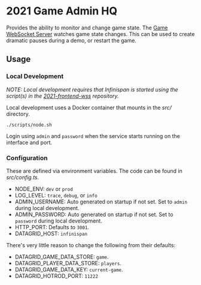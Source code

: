# 2021 Game Admin HQ

Provides the ability to monitor and change game state. The
[Game WebSocket Server](https://github.com/rhdemo/2021-frontend-wss) watches
game state changes. This can be used to create dramatic pauses during a demo,
or restart the game.

## Usage

### Local Development

_NOTE: Local development requires that Infinispan is started using the script(s) in the [2021-frontend-wss](https://github.com/rhdemo/2021-frontend-wss) repository._

Local development uses a Docker container that mounts in the *src/* directory.

```
./scripts/node.sh
```

Login using `admin` and `password` when the service starts running on the
interface and port.

### Configuration

These are defined via environment variables. The code can be found in *src/config.ts*.

* NODE_ENV: `dev` or `prod`
* LOG_LEVEL: `trace`, `debug`, or `info`
* ADMIN_USERNAME: Auto generated on startup if not set. Set to `admin` during local development.
* ADMIN_PASSWORD: Auto generated on startup if not set. Set to `password` during local development.
* HTTP_PORT: Defaults to `3001`.
* DATAGRID_HOST: `infinispan`

There's very little reason to change the following from their defaults:

* DATAGRID_GAME_DATA_STORE: `game`.
* DATAGRID_PLAYER_DATA_STORE: `players`.
* DATAGRID_GAME_DATA_KEY: `current-game`.
* DATAGRID_HOTROD_PORT: `11222`

